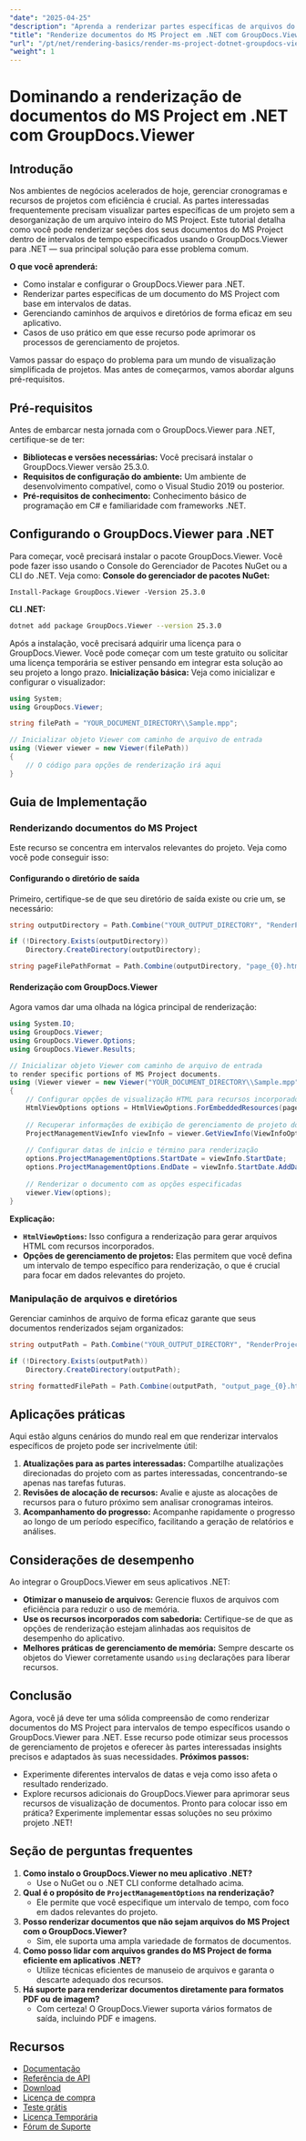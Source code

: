 ```yaml
---
"date": "2025-04-25"
"description": "Aprenda a renderizar partes específicas de arquivos do MS Project usando o GroupDocs.Viewer para .NET. Aprimore a visualização e o gerenciamento de projetos com foco em intervalos de tempo relevantes."
"title": "Renderize documentos do MS Project em .NET com GroupDocs.Viewer - Um guia completo"
"url": "/pt/net/rendering-basics/render-ms-project-dotnet-groupdocs-viewer/"
"weight": 1
---
```


# Dominando a renderização de documentos do MS Project em .NET com GroupDocs.Viewer
## Introdução
Nos ambientes de negócios acelerados de hoje, gerenciar cronogramas e recursos de projetos com eficiência é crucial. As partes interessadas frequentemente precisam visualizar partes específicas de um projeto sem a desorganização de um arquivo inteiro do MS Project. Este tutorial detalha como você pode renderizar seções dos seus documentos do MS Project dentro de intervalos de tempo especificados usando o GroupDocs.Viewer para .NET — sua principal solução para esse problema comum.

**O que você aprenderá:**
- Como instalar e configurar o GroupDocs.Viewer para .NET.
- Renderizar partes específicas de um documento do MS Project com base em intervalos de datas.
- Gerenciando caminhos de arquivos e diretórios de forma eficaz em seu aplicativo.
- Casos de uso prático em que esse recurso pode aprimorar os processos de gerenciamento de projetos.

Vamos passar do espaço do problema para um mundo de visualização simplificada de projetos. Mas antes de começarmos, vamos abordar alguns pré-requisitos.
## Pré-requisitos
Antes de embarcar nesta jornada com o GroupDocs.Viewer para .NET, certifique-se de ter:
- **Bibliotecas e versões necessárias:** Você precisará instalar o GroupDocs.Viewer versão 25.3.0.
- **Requisitos de configuração do ambiente:** Um ambiente de desenvolvimento compatível, como o Visual Studio 2019 ou posterior.
- **Pré-requisitos de conhecimento:** Conhecimento básico de programação em C# e familiaridade com frameworks .NET.
## Configurando o GroupDocs.Viewer para .NET
Para começar, você precisará instalar o pacote GroupDocs.Viewer. Você pode fazer isso usando o Console do Gerenciador de Pacotes NuGet ou a CLI do .NET. Veja como:
**Console do gerenciador de pacotes NuGet:**
```plaintext
Install-Package GroupDocs.Viewer -Version 25.3.0
```
**CLI .NET:**
```bash
dotnet add package GroupDocs.Viewer --version 25.3.0
```
Após a instalação, você precisará adquirir uma licença para o GroupDocs.Viewer. Você pode começar com um teste gratuito ou solicitar uma licença temporária se estiver pensando em integrar esta solução ao seu projeto a longo prazo.
**Inicialização básica:**
Veja como inicializar e configurar o visualizador:
```csharp
using System;
using GroupDocs.Viewer;

string filePath = "YOUR_DOCUMENT_DIRECTORY\\Sample.mpp";

// Inicializar objeto Viewer com caminho de arquivo de entrada
using (Viewer viewer = new Viewer(filePath))
{
    // O código para opções de renderização irá aqui
}
```
## Guia de Implementação
### Renderizando documentos do MS Project
Este recurso se concentra em intervalos relevantes do projeto. Veja como você pode conseguir isso:
#### Configurando o diretório de saída
Primeiro, certifique-se de que seu diretório de saída existe ou crie um, se necessário:
```csharp
string outputDirectory = Path.Combine("YOUR_OUTPUT_DIRECTORY", "RenderProjectTimeInterval");

if (!Directory.Exists(outputDirectory))
    Directory.CreateDirectory(outputDirectory);

string pageFilePathFormat = Path.Combine(outputDirectory, "page_{0}.html");
```
#### Renderização com GroupDocs.Viewer
Agora vamos dar uma olhada na lógica principal de renderização:
```csharp
using System.IO;
using GroupDocs.Viewer;
using GroupDocs.Viewer.Options;
using GroupDocs.Viewer.Results;

// Inicializar objeto Viewer com caminho de arquivo de entrada
to render specific portions of MS Project documents.
using (Viewer viewer = new Viewer("YOUR_DOCUMENT_DIRECTORY\\Sample.mpp"))
{
    // Configurar opções de visualização HTML para recursos incorporados
    HtmlViewOptions options = HtmlViewOptions.ForEmbeddedResources(pageFilePathFormat);
    
    // Recuperar informações de exibição de gerenciamento de projeto do documento
    ProjectManagementViewInfo viewInfo = viewer.GetViewInfo(ViewInfoOptions.FromHtmlViewOptions(options)) as ProjectManagementViewInfo;
    
    // Configurar datas de início e término para renderização
    options.ProjectManagementOptions.StartDate = viewInfo.StartDate;
    options.ProjectManagementOptions.EndDate = viewInfo.StartDate.AddDays(7);
    
    // Renderizar o documento com as opções especificadas
    viewer.View(options);
}
```
**Explicação:**
- **`HtmlViewOptions`:** Isso configura a renderização para gerar arquivos HTML com recursos incorporados.
- **Opções de gerenciamento de projetos:** Elas permitem que você defina um intervalo de tempo específico para renderização, o que é crucial para focar em dados relevantes do projeto.
### Manipulação de arquivos e diretórios
Gerenciar caminhos de arquivo de forma eficaz garante que seus documentos renderizados sejam organizados:
```csharp
string outputPath = Path.Combine("YOUR_OUTPUT_DIRECTORY", "RenderProjectTimeInterval");

if (!Directory.Exists(outputPath))
    Directory.CreateDirectory(outputPath);

string formattedFilePath = Path.Combine(outputPath, "output_page_{0}.html");
```
## Aplicações práticas
Aqui estão alguns cenários do mundo real em que renderizar intervalos específicos de projeto pode ser incrivelmente útil:
1. **Atualizações para as partes interessadas:** Compartilhe atualizações direcionadas do projeto com as partes interessadas, concentrando-se apenas nas tarefas futuras.
2. **Revisões de alocação de recursos:** Avalie e ajuste as alocações de recursos para o futuro próximo sem analisar cronogramas inteiros.
3. **Acompanhamento do progresso:** Acompanhe rapidamente o progresso ao longo de um período específico, facilitando a geração de relatórios e análises.
## Considerações de desempenho
Ao integrar o GroupDocs.Viewer em seus aplicativos .NET:
- **Otimizar o manuseio de arquivos:** Gerencie fluxos de arquivos com eficiência para reduzir o uso de memória.
- **Use os recursos incorporados com sabedoria:** Certifique-se de que as opções de renderização estejam alinhadas aos requisitos de desempenho do aplicativo.
- **Melhores práticas de gerenciamento de memória:** Sempre descarte os objetos do Viewer corretamente usando `using` declarações para liberar recursos.
## Conclusão
Agora, você já deve ter uma sólida compreensão de como renderizar documentos do MS Project para intervalos de tempo específicos usando o GroupDocs.Viewer para .NET. Esse recurso pode otimizar seus processos de gerenciamento de projetos e oferecer às partes interessadas insights precisos e adaptados às suas necessidades.
**Próximos passos:**
- Experimente diferentes intervalos de datas e veja como isso afeta o resultado renderizado.
- Explore recursos adicionais do GroupDocs.Viewer para aprimorar seus recursos de visualização de documentos.
Pronto para colocar isso em prática? Experimente implementar essas soluções no seu próximo projeto .NET!
## Seção de perguntas frequentes
1. **Como instalo o GroupDocs.Viewer no meu aplicativo .NET?**
   - Use o NuGet ou o .NET CLI conforme detalhado acima.
2. **Qual é o propósito de `ProjectManagementOptions` na renderização?**
   - Ele permite que você especifique um intervalo de tempo, com foco em dados relevantes do projeto.
3. **Posso renderizar documentos que não sejam arquivos do MS Project com o GroupDocs.Viewer?**
   - Sim, ele suporta uma ampla variedade de formatos de documentos.
4. **Como posso lidar com arquivos grandes do MS Project de forma eficiente em aplicativos .NET?**
   - Utilize técnicas eficientes de manuseio de arquivos e garanta o descarte adequado dos recursos.
5. **Há suporte para renderizar documentos diretamente para formatos PDF ou de imagem?**
   - Com certeza! O GroupDocs.Viewer suporta vários formatos de saída, incluindo PDF e imagens.
## Recursos
- [Documentação](https://docs.groupdocs.com/viewer/net/)
- [Referência de API](https://reference.groupdocs.com/viewer/net/)
- [Download](https://releases.groupdocs.com/viewer/net/)
- [Licença de compra](https://purchase.groupdocs.com/buy)
- [Teste grátis](https://releases.groupdocs.com/viewer/net/)
- [Licença Temporária](https://purchase.groupdocs.com/temporary-license/)
- [Fórum de Suporte](https://forum.groupdocs.com/c/viewer/9)